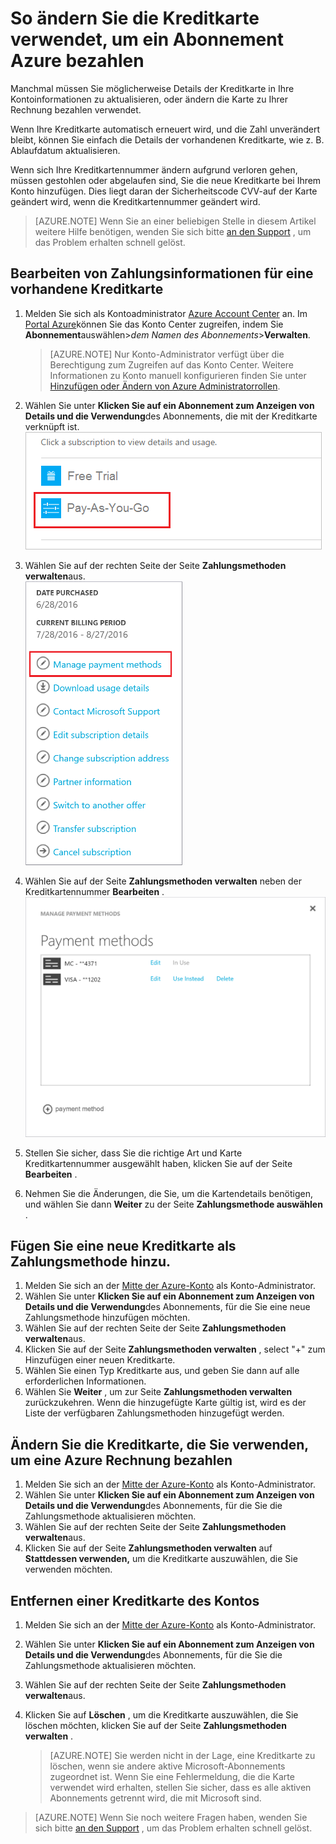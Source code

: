 <properties
    pageTitle="So ändern Sie die Kreditkarte verwendet, um ein Abonnement Azure bezahlen | Microsoft Azure"
    description="Beschreibt, wie Sie zum Ändern der Kreditkarte verwendet, um ein Abonnement Azure bezahlen"
    services=""
    documentationCenter=""
    authors="genlin"
    manager="mbaldwin"
    editor=""
    tags="billing"
    />

<tags
    ms.service="billing"
    ms.workload="na"
    ms.tgt_pltfrm="na"
    ms.devlang="na"
    ms.topic="article"
    ms.date="08/24/2016"
    ms.author="genli"/>

# <a name="how-to-change-the-credit-card-used-to-pay-for-an-azure-subscription"></a>So ändern Sie die Kreditkarte verwendet, um ein Abonnement Azure bezahlen

Manchmal müssen Sie möglicherweise Details der Kreditkarte in Ihre Kontoinformationen zu aktualisieren, oder ändern die Karte zu Ihrer Rechnung bezahlen verwendet.

Wenn Ihre Kreditkarte automatisch erneuert wird, und die Zahl unverändert bleibt, können Sie einfach die Details der vorhandenen Kreditkarte, wie z. B. Ablaufdatum aktualisieren.

Wenn sich Ihre Kreditkartennummer ändern aufgrund verloren gehen, müssen gestohlen oder abgelaufen sind, Sie die neue Kreditkarte bei Ihrem Konto hinzufügen. Dies liegt daran der Sicherheitscode CVV-auf der Karte geändert wird, wenn die Kreditkartennummer geändert wird.

> [AZURE.NOTE] Wenn Sie an einer beliebigen Stelle in diesem Artikel weitere Hilfe benötigen, wenden Sie sich bitte [an den Support](https://portal.azure.com/?#blade/Microsoft_Azure_Support/HelpAndSupportBlade) , um das Problem erhalten schnell gelöst.

## <a name="edit-payment-information-for-an-existing-credit-card"></a>Bearbeiten von Zahlungsinformationen für eine vorhandene Kreditkarte
1. Melden Sie sich als Kontoadministrator [Azure Account Center](https://account.windowsazure.com/Subscriptions) an. Im [Portal Azure](https://portal.azure.com)können Sie das Konto Center zugreifen, indem Sie **Abonnement**auswählen>*dem Namen des Abonnements*>**Verwalten**.

    > [AZURE.NOTE] Nur Konto-Administrator verfügt über die Berechtigung zum Zugreifen auf das Konto Center. Weitere Informationen zu Konto manuell konfigurieren finden Sie unter [Hinzufügen oder Ändern von Azure Administratorrollen](billing-add-change-azure-subscription-administrator.md).

2. Wählen Sie unter **Klicken Sie auf ein Abonnement zum Anzeigen von Details und die Verwendung**des Abonnements, die mit der Kreditkarte verknüpft ist.</br> ![selectsub](./media/billing-how-to-change-credit-card/selectsub.png)
3. Wählen Sie auf der rechten Seite der Seite **Zahlungsmethoden verwalten**aus.</br> ![changesub](./media/billing-how-to-change-credit-card/changesub_new.png)
4. Wählen Sie auf der Seite **Zahlungsmethoden verwalten** neben der Kreditkartennummer **Bearbeiten** .</br> ![changesub](./media/billing-how-to-change-credit-card/editcard_new.png)
5. Stellen Sie sicher, dass Sie die richtige Art und Karte Kreditkartennummer ausgewählt haben, klicken Sie auf der Seite **Bearbeiten** .
6. Nehmen Sie die Änderungen, die Sie, um die Kartendetails benötigen, und wählen Sie dann **Weiter** zu der Seite **Zahlungsmethode auswählen** .

## <a name="add-a-new-credit-card-as-a-payment-method"></a>Fügen Sie eine neue Kreditkarte als Zahlungsmethode hinzu.
1. Melden Sie sich an der [Mitte der Azure-Konto](https://account.windowsazure.com/Subscriptions) als Konto-Administrator.
2. Wählen Sie unter **Klicken Sie auf ein Abonnement zum Anzeigen von Details und die Verwendung**des Abonnements, für die Sie eine neue Zahlungsmethode hinzufügen möchten.
3. Wählen Sie auf der rechten Seite der Seite **Zahlungsmethoden verwalten**aus.
4. Klicken Sie auf der Seite **Zahlungsmethoden verwalten** , select "+" zum Hinzufügen einer neuen Kreditkarte.
5. Wählen Sie einen Typ Kreditkarte aus, und geben Sie dann auf alle erforderlichen Informationen.
6. Wählen Sie **Weiter** , um zur Seite **Zahlungsmethoden verwalten** zurückzukehren. Wenn die hinzugefügte Karte gültig ist, wird es der Liste der verfügbaren Zahlungsmethoden hinzugefügt werden.

## <a name="change-the-credit-card-that-you-use-to-pay-an-azure-bill"></a>Ändern Sie die Kreditkarte, die Sie verwenden, um eine Azure Rechnung bezahlen
1. Melden Sie sich an der [Mitte der Azure-Konto](https://account.windowsazure.com/Subscriptions) als Konto-Administrator.
2. Wählen Sie unter **Klicken Sie auf ein Abonnement zum Anzeigen von Details und die Verwendung**des Abonnements, für die Sie die Zahlungsmethode aktualisieren möchten.
3. Wählen Sie auf der rechten Seite der Seite **Zahlungsmethoden verwalten**aus.
4. Klicken Sie auf der Seite **Zahlungsmethoden verwalten** auf **Stattdessen verwenden,** um die Kreditkarte auszuwählen, die Sie verwenden möchten.

## <a name="removing-a-credit-card-from-the-account"></a>Entfernen einer Kreditkarte des Kontos
1. Melden Sie sich an der [Mitte der Azure-Konto](https://account.windowsazure.com/Subscriptions) als Konto-Administrator.
2. Wählen Sie unter **Klicken Sie auf ein Abonnement zum Anzeigen von Details und die Verwendung**des Abonnements, für die Sie die Zahlungsmethode aktualisieren möchten.
3. Wählen Sie auf der rechten Seite der Seite **Zahlungsmethoden verwalten**aus.
4. Klicken Sie auf **Löschen** , um die Kreditkarte auszuwählen, die Sie löschen möchten, klicken Sie auf der Seite **Zahlungsmethoden verwalten** .

    > [AZURE.NOTE] Sie werden nicht in der Lage, eine Kreditkarte zu löschen, wenn sie andere aktive Microsoft-Abonnements zugeordnet ist. Wenn Sie eine Fehlermeldung, die die Karte verwendet wird erhalten, stellen Sie sicher, dass es alle aktiven Abonnements getrennt wird, die mit Microsoft sind.

> [AZURE.NOTE] Wenn Sie noch weitere Fragen haben, wenden Sie sich bitte [an den Support](https://portal.azure.com/?#blade/Microsoft_Azure_Support/HelpAndSupportBlade) , um das Problem erhalten schnell gelöst.
